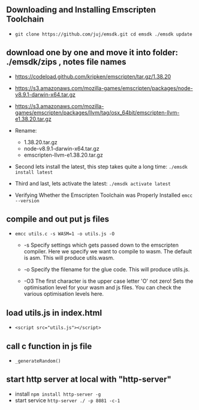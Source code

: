 ## Downloading and Installing Emscripten Toolchain

* 	`git clone https://github.com/juj/emsdk.git
	cd emsdk
	./emsdk update`

## download one by one and move it into folder: ./emsdk/zips , notes file names
* https://codeload.github.com/kripken/emscripten/tar.gz/1.38.20
* https://s3.amazonaws.com/mozilla-games/emscripten/packages/node-v8.9.1-darwin-x64.tar.gz
* https://s3.amazonaws.com/mozilla-games/emscripten/packages/llvm/tag/osx_64bit/emscripten-llvm-e1.38.20.tar.gz

* Rename:
	* 1.38.20.tar.gz
	* node-v8.9.1-darwin-x64.tar.gz
	* emscripten-llvm-e1.38.20.tar.gz

* Second lets install the latest, this step takes quite a long time:
	`./emsdk install latest`

* Third and last, lets activate the latest:
	`./emsdk activate latest`

* Verifying Whether the Emscripten Toolchain was Properly Installed
	`emcc --version`


## compile and out put js files
* `emcc utils.c -s WASM=1 -o utils.js -O`
	* -s Specify settings which gets passed down to the emscripten compiler. Here we specify we want to compile to wasm. The default is asm. This will produce utils.wasm.

	* -o Specify the filename for the glue code. This will produce utils.js.

	* -O3 The first character is the upper case letter 'O' not zero! Sets the optimisation level for your wasm and js files. You can check the various optimisation levels here.

## load utils.js in index.html

* `<script src="utils.js"></script>`

## call c function in js file
* `_generateRandom()`

## start http server at local with "http-server"
* install `npm install http-server -g`
* start service `http-server ./ -p 8081 -c-1`
